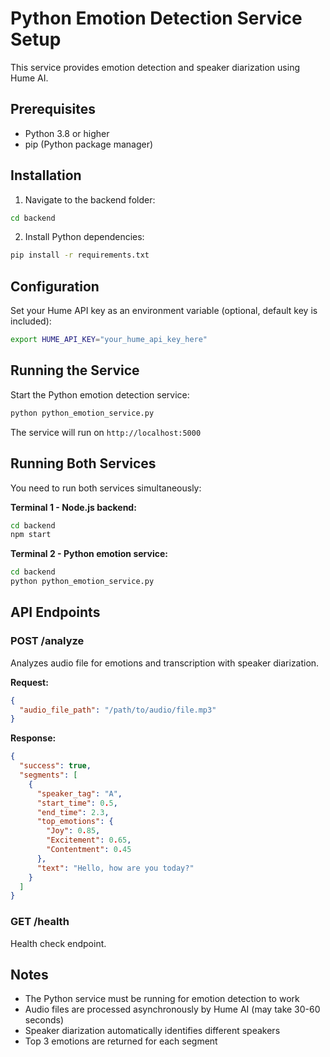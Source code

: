 # Python Emotion Detection Service Setup

This service provides emotion detection and speaker diarization using Hume AI.

## Prerequisites

- Python 3.8 or higher
- pip (Python package manager)

## Installation

1. Navigate to the backend folder:
```bash
cd backend
```

2. Install Python dependencies:
```bash
pip install -r requirements.txt
```

## Configuration

Set your Hume API key as an environment variable (optional, default key is included):
```bash
export HUME_API_KEY="your_hume_api_key_here"
```

## Running the Service

Start the Python emotion detection service:
```bash
python python_emotion_service.py
```

The service will run on `http://localhost:5000`

## Running Both Services

You need to run both services simultaneously:

**Terminal 1 - Node.js backend:**
```bash
cd backend
npm start
```

**Terminal 2 - Python emotion service:**
```bash
cd backend
python python_emotion_service.py
```

## API Endpoints

### POST /analyze
Analyzes audio file for emotions and transcription with speaker diarization.

**Request:**
```json
{
  "audio_file_path": "/path/to/audio/file.mp3"
}
```

**Response:**
```json
{
  "success": true,
  "segments": [
    {
      "speaker_tag": "A",
      "start_time": 0.5,
      "end_time": 2.3,
      "top_emotions": {
        "Joy": 0.85,
        "Excitement": 0.65,
        "Contentment": 0.45
      },
      "text": "Hello, how are you today?"
    }
  ]
}
```

### GET /health
Health check endpoint.

## Notes

- The Python service must be running for emotion detection to work
- Audio files are processed asynchronously by Hume AI (may take 30-60 seconds)
- Speaker diarization automatically identifies different speakers
- Top 3 emotions are returned for each segment

